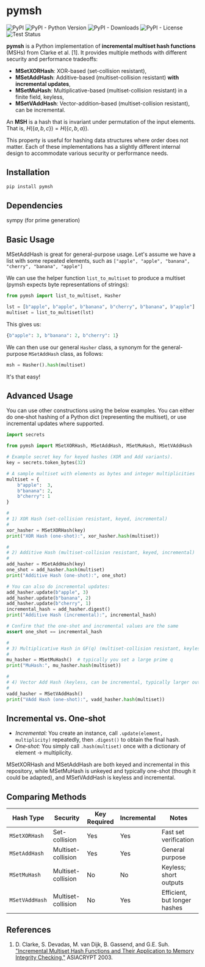 # pymsh

<p>
   <img alt="PyPI" src="https://img.shields.io/pypi/v/pymsh?color=blue">
   <img alt="PyPI - Python Version" src="https://img.shields.io/pypi/pyversions/pymsh">
   <img alt="PyPI - Downloads" src="https://img.shields.io/pypi/dm/pymsh">
   <img alt="PyPI - License" src="https://img.shields.io/pypi/l/pymsh?label=license">
   <img alt="Test Status" src="https://github.com/cgshep/pymsh/actions/workflows/python-package.yml/badge.svg">
</p>

**pymsh** is a Python implementation of **incremental multiset hash functions** (MSHs) from Clarke et al. [1]. It provides multiple methods with different security and performance tradeoffs:

- **MSetXORHash**: XOR-based (set-collision resistant),
- **MSetAddHash**: Additive-based (multiset-collision resistant) **with incremental updates**,
- **MSetMuHash**: Multiplicative-based (multiset-collision resistant) in a finite field, keyless,
- **MSetVAddHash**: Vector-addition–based (multiset-collision resistant), can be incremental.

An **MSH** is a hash that is invariant under permutation of the input elements. That is, $H(\{a,b,c\}) = H(\{c,b,a\})$.

This property is useful for hashing data structures where order does not matter. Each of these implementations has a slightly different internal design to accommodate various security or performance needs.


## Installation

```bash
pip install pymsh
```

## Dependencies

sympy (for prime generation)

## Basic Usage

MSetAddHash is great for general-purpose usage. Let's assume we have a list with some repeated elements, such as `["apple", "apple", "banana", "cherry", "banana", "apple"]`

We can use the helper function `list_to_multiset` to produce a multiset (pymsh expects byte representations of strings):
```python
from pymsh import list_to_multiset, Hasher

lst = [b"apple", b"apple", b"banana", b"cherry", b"banana", b"apple"]
multiset = list_to_multiset(lst)
```
This gives us:
```python
{b"apple": 3, b"banana": 2, b"cherry": 1}
```
We can then use our general `Hasher` class, a synonym for the general-purpose `MSetAddHash` class, as follows:
```python
msh = Hasher().hash(multiset)
```

It's that easy! 


## Advanced Usage

You can use other constructions using the below examples. You can either do one‐shot hashing of a Python dict (representing the multiset), or use incremental updates where supported.

```python
import secrets

from pymsh import MSetXORHash, MSetAddHash, MSetMuHash, MSetVAddHash

# Example secret key for keyed hashes (XOR and Add variants).
key = secrets.token_bytes(32)

# A sample multiset with elements as bytes and integer multiplicities
multiset = {
    b"apple":  3,
    b"banana": 2,
    b"cherry": 1
}

#
# 1) XOR Hash (set-collision resistant, keyed, incremental)
#
xor_hasher = MSetXORHash(key)
print("XOR Hash (one-shot):", xor_hasher.hash(multiset))

#
# 2) Additive Hash (multiset-collision resistant, keyed, incremental)
#
add_hasher = MSetAddHash(key)
one_shot = add_hasher.hash(multiset)
print("Additive Hash (one-shot):", one_shot)

# You can also do incremental updates:
add_hasher.update(b"apple", 3)
add_hasher.update(b"banana", 2)
add_hasher.update(b"cherry", 1)
incremental_hash = add_hasher.digest()
print("Additive Hash (incremental):", incremental_hash)

# Confirm that the one-shot and incremental values are the same
assert one_shot == incremental_hash

#
# 3) Multiplicative Hash in GF(q) (multiset-collision resistant, keyless)
#
mu_hasher = MSetMuHash()  # typically you set a large prime q
print("MuHash:", mu_hasher.hash(multiset))

#
# 4) Vector Add Hash (keyless, can be incremental, typically larger output)
#
vadd_hasher = MSetVAddHash()
print("VAdd Hash (one-shot):", vadd_hasher.hash(multiset))
```

## Incremental vs. One-shot

- *Incremental:* You create an instance, call `.update(element, multiplicity)` repeatedly, then `.digest()` to obtain the final hash.
- *One‐shot:* You simply call `.hash(multiset)` once with a dictionary of element -> multiplicity.

MSetXORHash and MSetAddHash are both keyed and incremental in this repository, while MSetMuHash is unkeyed and typically one-shot (though it could be adapted), and MSetVAddHash is keyless and incremental.

## Comparing Methods

| Hash Type       | Security          | Key Required | Incremental | Notes                        |
|-----------------|-------------------|--------------|-------------|------------------------------|
| `MSetXORHash`   | Set-collision     | Yes          | Yes         | Fast set verification        |
| `MSetAddHash`   | Multiset-collision| Yes          | Yes         | General purpose              |
| `MSetMuHash`    | Multiset-collision| No           | No          | Keyless; short outputs       |
| `MSetVAddHash`  | Multiset-collision| No           | Yes         | Efficient, but longer hashes |

## References

1. D. Clarke, S. Devadas, M. van Dijk, B. Gassend, and G.E. Suh. ["Incremental Multiset Hash Functions and Their Application to Memory Integrity Checking,"](https://www.iacr.org/cryptodb/data/paper.php?pubkey=151) ASIACRYPT 2003.